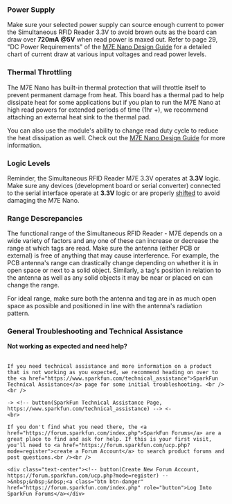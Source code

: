 

### Power Supply

Make sure your selected power supply can source enough current to power the Simultaneous RFID Reader 3.3V to avoid brown outs as the board can draw over <b>720mA @5V</b> when read power is maxed out. Refer to page 29, "DC Power Requirements" of the [M7E Nano Design Guide](https://cdn.sparkfun.com/datasheets/Sensors/ID/Nano_Design_Guide_rev01E.pdf) for a detailed chart of current draw at various input voltages and read power levels.

### Thermal Throttling

The M7E Nano has built-in thermal protection that will throttle itself to prevent permanent damage from heat. This board has a thermal pad to help dissipate heat for some applications but if you plan to run the M7E Nano at high read powers for extended periods of time (1hr +), we recommend attaching an external heat sink to the thermal pad.

You can also use the module's ability to change read duty cycle to reduce the heat dissipation as well. Check out the [M7E Nano Design Guide](https://cdn.sparkfun.com/assets/learn_tutorials/6/1/3/Nano_Design_Guide_rev01E.pdf) for more information.

### Logic Levels

Reminder, the Simultaneous RFID Reader M7E 3.3V operates at <b>3.3V</b> logic. Make sure any devices (development board or serial converter) connected to the serial interface operate at <b>3.3V</b> logic or are properly [shifted](https://learn.sparkfun.com/tutorials/logic-levels) to avoid damaging the M7E Nano.

### Range Descrepancies

The functional range of the Simultaneous RFID Reader - M7E depends on a wide variety of factors and any one of these can increase or decrease the range at which tags are read. Make sure the antenna (either PCB or external) is free of anything that may cause interference. For example, the PCB antenna's range can drastically change depending on whether it is in open space or next to a solid object. Similarly, a tag's position in relation to the antenna as well as any solid objects it may be near or placed on can change the range.

For ideal range, make sure both the antenna and tag are in as much open space as possible and positioned in line with the antenna's radiation pattern.

### General Troubleshooting and Technical Assistance

<div class="alert alert-info" role="alert">
    <span class="glyphicon glyphicon-question-sign" aria-hidden="true"></span>
    <strong> Not working as expected and need help? </strong> 
    <br>
    <br>

    If you need technical assistance and more information on a product that is not working as you expected, we recommend heading on over to the <a href="https://www.sparkfun.com/technical_assistance">SparkFun Technical Assistance</a> page for some initial troubleshooting. <br /><br />
   
    -> <!-- button(SparkFun Technical Assistance Page, https://www.sparkfun.com/technical_assistance) --> <-
    <br>
   
    If you don't find what you need there, the <a href="https://forum.sparkfun.com/index.php">SparkFun Forums</a> are a great place to find and ask for help. If this is your first visit, you'll need to <a href="https://forum.sparkfun.com/ucp.php?mode=register">create a Forum Account</a> to search product forums and post questions.<br /><br />
   
    <div class="text-center"><!-- button(Create New Forum Account, https://forum.sparkfun.com/ucp.php?mode=register) -->&nbsp;&nbsp;&nbsp;<a class="btn btn-danger" href="https://forum.sparkfun.com/index.php" role="button">Log Into SparkFun Forums</a></div>

</div>